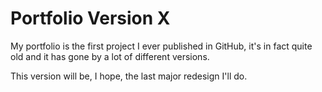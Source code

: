 # Portfolio Version X

My portfolio is the first project I ever published in GitHub, it's in fact quite
old and it has gone by a lot of different versions.

This version will be, I hope, the last major redesign I'll do.
